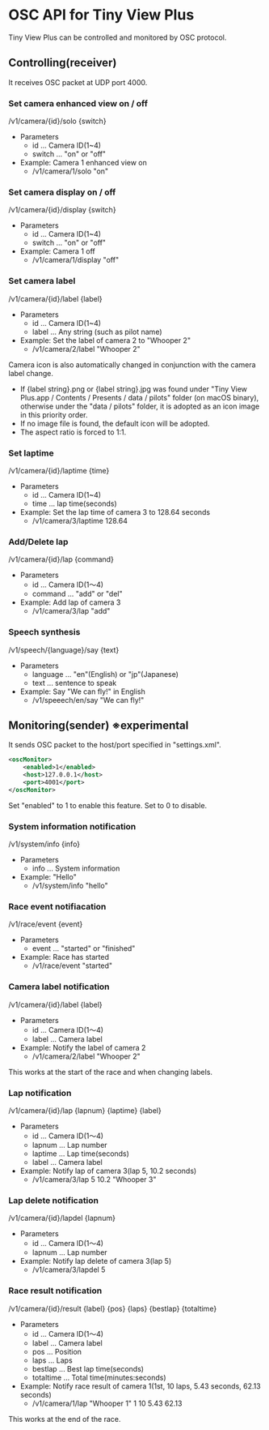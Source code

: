 # OSC API for Tiny View Plus

Tiny View Plus can be controlled and monitored by OSC protocol.

## Controlling(receiver)

It receives OSC packet at UDP port 4000.

### Set camera enhanced view on / off

/v1/camera/{id}/solo {switch}

- Parameters
  - id ... Camera ID(1~4)
  - switch ... "on" or "off"
- Example: Camera 1 enhanced view on
  - /v1/camera/1/solo "on"

### Set camera display on / off

/v1/camera/{id}/display {switch}

- Parameters
  - id ... Camera ID(1~4)
  - switch ... "on" or "off"
- Example: Camera 1 off
  - /v1/camera/1/display "off"

### Set camera label

/v1/camera/{id}/label {label}

- Parameters
  - id ... Camera ID(1~4)
  - label ... Any string (such as pilot name)
- Example: Set the label of camera 2 to "Whooper 2"
  - /v1/camera/2/label "Whooper 2"

Camera icon is also automatically changed in conjunction with the camera label change.

- If {label string}.png or {label string}.jpg was found under "Tiny View Plus.app / Contents / Presents / data / pilots" folder (on macOS binary), otherwise under the "data / pilots" folder,    it is adopted as an icon image in this priority order.
- If no image file is found, the default icon will be adopted.
- The aspect ratio is forced to 1:1.

### Set laptime

/v1/camera/{id}/laptime {time}

- Parameters
  - id ... Camera ID(1~4)
  - time ... lap time(seconds)
- Example: Set the lap time of camera 3 to 128.64 seconds
  - /v1/camera/3/laptime 128.64

### Add/Delete lap

/v1/camera/{id}/lap {command}

- Parameters
  - id ... Camera ID(1～4)
  - command ... "add" or "del"
- Example: Add lap of camera 3
  - /v1/camera/3/lap "add"

### Speech synthesis

/v1/speech/{language}/say {text}

- Parameters
  - language ... "en"(English) or "jp"(Japanese)
  - text ... sentence to speak
- Example: Say "We can fly!" in English
  - /v1/speeech/en/say "We can fly!"

## Monitoring(sender) ※experimental

It sends OSC packet to the host/port specified in "settings.xml".

```xml
<oscMonitor>
    <enabled>1</enabled>
    <host>127.0.0.1</host>
    <port>4001</port>
</oscMonitor>
```

Set "enabled" to 1 to enable this feature. Set to 0 to disable.

### System information notification

/v1/system/info {info}

- Parameters
  - info ... System information
- Example: "Hello"
  - /v1/system/info "hello"

### Race event notifiacation

/v1/race/event {event}

- Parameters
  - event ... "started" or "finished"
- Example: Race has started
  - /v1/race/event "started"

### Camera label notification

/v1/camera/{id}/label {label}

- Parameters
  - id ... Camera ID(1～4)
  - label ... Camera label
- Example: Notify the label of camera 2
  - /v1/camera/2/label "Whooper 2"

This works at the start of the race and when changing labels.

### Lap notification

/v1/camera/{id}/lap {lapnum} {laptime} {label}

- Parameters
  - id ... Camera ID(1～4)
  - lapnum ... Lap number
  - laptime ... Lap time(seconds)
  - label ... Camera label
- Example: Notify lap of camera 3(lap 5, 10.2 seconds)
  - /v1/camera/3/lap 5 10.2 "Whooper 3"

### Lap delete notification

/v1/camera/{id}/lapdel {lapnum}

- Parameters
  - id ... Camera ID(1～4)
  - lapnum ... Lap number
- Example: Notify lap delete of camera 3(lap 5)
  - /v1/camera/3/lapdel 5

### Race result notification

/v1/camera/{id}/result {label} {pos} {laps} {bestlap} {totaltime}

- Parameters
  - id ... Camera ID(1～4)
  - label ... Camera label
  - pos ... Position
  - laps ... Laps
  - bestlap ... Best lap time(seconds)
  - totaltime ... Total time(minutes:seconds)
- Example: Notify race result of camera 1(1st, 10 laps, 5.43 seconds, 62.13 seconds)
  - /v1/camera/1/lap "Whooper 1" 1 10 5.43 62.13

This works at the end of the race.